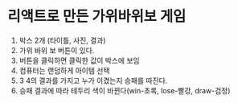 # 리액트로 만든 가위바위보 게임

1. 박스 2개 (타이틀, 사진, 결과)
2. 가위 바위 보 버튼이 있다.
3. 버튼을 클릭하면 클릭한 값이 박스에 보임
4. 컴퓨터는 랜덤하게 아이템 선택
5. 3 4의 결과를 가지고 누가 이겼는지 승패를 따진다.
6. 승패 결과에 따라 테두리 색이 바뀐다(win-초록, lose-빨강, draw-검정)

